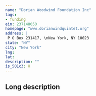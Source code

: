 ```yaml
---
name: "Dorian Woodwind Foundation Inc"
tags:
- funding
ein: 237148050
homepage: "www.dorianwindquintet.org"
address: |
 P O Box 231417, \nNew York, NY 10023
state: "NY"
city: "New York"
lng: 
lat: 
description: ""
is_501c3: X
---
```


## Long description


